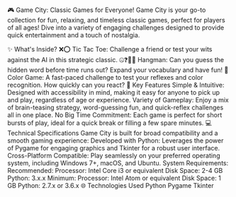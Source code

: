 🎮 Game City: Classic Games for Everyone!
Game City is your go-to collection for fun, relaxing, and timeless classic games, perfect for players of all ages! Dive into a variety of engaging challenges designed to provide quick entertainment and a touch of nostalgia.

✨ What's Inside?
❌⭕ Tic Tac Toe: Challenge a friend or test your wits against the AI in this strategic classic.
🤐❓🧠📜 Hangman: Can you guess the hidden word before time runs out? Expand your vocabulary and have fun!
🎨 Color Game: A fast-paced challenge to test your reflexes and color recognition. How quickly can you react?
🚀 Key Features
Simple & Intuitive: Designed with accessibility in mind, making it easy for anyone to pick up and play, regardless of age or experience.
Variety of Gameplay: Enjoy a mix of brain-teasing strategy, word-guessing fun, and quick-reflex challenges all in one place.
No Big Time Commitment: Each game is perfect for short bursts of play, ideal for a quick break or filling a few spare minutes.
💻 Technical Specifications
Game City is built for broad compatibility and a smooth gaming experience:
Developed with Python: Leverages the power of Pygame for engaging graphics and Tkinter for a robust user interface.
Cross-Platform Compatible: Play seamlessly on your preferred operating system, including Windows 7+, macOS, and Ubuntu.
System Requirements:
Recommended:
Processor: Intel Core i3 or equivalent
Disk Space: 2-4 GB
Python: 3.x.x
Minimum:
Processor: Intel Atom or equivalent
Disk Space: 1 GB
Python: 2.7.x or 3.6.x
🌐 Technologies Used
Python
Pygame
Tkinter
